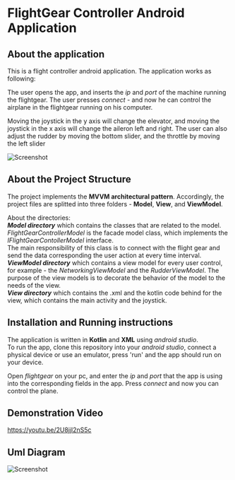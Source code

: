 # FlightGear Controller Android Application
About the application
---------------------
This is a flight controller android application. The application works as following: 

The user opens the app, and inserts the *ip* and *port* of the machine running the flightgear.
The user presses *connect* - and now he can control the airplane in the flightgear running on his computer.

Moving the joystick in the y axis will change the elevator, and moving the joystick in the x axis will change the aileron left and right.
The user can also adjust the rudder by moving the bottom slider, and the throttle by moving the left slider
  
![Screenshot](captures/window.png) 
  
  
About the Project Structure
---------------------------
The project implements the **MVVM architectural pattern**. Accordingly, the project files are splitted into three folders - **Model**, **View**, and **ViewModel**.  

About the directories:  
***Model directory*** which contains the classes that are related to the model. *FlightGearControllerModel* is the facade model class, which implements the *IFlightGearContollerModel* interface.  
The main responsibility of this class is to connect with the flight gear and send the data corresponding the user action at every time interval.  
***ViewModel directory*** which contains a view model for every user control, for example - the *NetworkingViewModel* and the *RudderViewModel*. The purpose of the view models is to decorate the behavior of the model to the needs of the view.  
***View directory*** which contains the .xml and the kotlin code behind for the view, which contains the main activity and the joystick.  

Installation and Running instructions
----------------------
The application is written in **Kotlin** and **XML** using *android studio*.  
To run the app, clone this repository into your *android studio*, connect a
physical device or use an emulator, press 'run' and the app should run on your device.

Open *flightgear* on your pc, and enter the *ip* and *port* that the app is using 
into the corresponding fields in the app.
Press *connect* and now you can control the plane.


Demonstration Video
----------------
https://youtu.be/2U8jjl2nS5c

Uml Diagram
----------------
![Screenshot](uml.png)  
  





